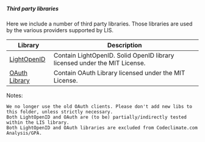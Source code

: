 ##### Third party libraries

Here we include a number of third party libraries. Those libraries are used by the various providers supported by LIS.

Library | Description
-------- | -------------
[LightOpenID](https://gitorious.org/lightopenid) | Contain LightOpenID. Solid OpenID library licensed under the MIT License.
[OAuth Library](https://code.google.com/p/oauth/) | Contain OAuth Library licensed under the MIT License.

Notes: 

    We no longer use the old OAuth clients. Please don't add new libs to this folder, unless strictly necessary.
    Both LightOpenID and OAuth are (to be) partially/indirectly tested within the LIS library. 
    Both LightOpenID and OAuth libraries are excluded from Codeclimate.com Analysis/GPA.
